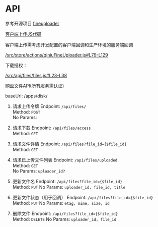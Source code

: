 # API

参考开源项目 [fineuploader](https://fineuploader.com/)

[客户端上传JS代码](/src/store/actions/qiniuFineUploader.js)

客户端上传需考虑开发配置的客户端回调和生产环境的服务端回调

[/src/store/actions/qiniuFineUploader.js#L79-L129](/src/store/actions/qiniuFineUploader.js#L79-L129)

下载授权：

[/src/api/files/files.js#L23-L38](/src/api/files/files.js#L23-L38)

网盘文件API(所有服务需认证)

baseUrl: /apps/disk/

1. 请求上传令牌
Endpoint: `/api/files/`  
Method: `POST`  
No Params:

1. 请求下载
Endpoint: `/api/files/access`  
Method: `GET`  

1. 请求文件详情
Endpoint: `/api/files?file_id={$file_id}`  
Method: `GET`  

1. 请求已上传文件列表
Endpoint: `/api/files/uploaded`  
Method: `GET`  
No Params: `uploader_id?`

1. 更新文件名
Endpoint: `/api/files?file_id={$file_id}`  
Method: `PUT`
No Params: `uploader_id, file_id, title`

1. 更新文件状态（用于回调）
Endpoint: `/api/files?file_id={$file_id}`  
Method: `PUT`
No Params: `etag, mime, size, id`

1. 删除文件
Endpoint: `/api/files?file_id={$file_id}`  
Method: `DELETE`
No Params: `uploader_id, file_id`


